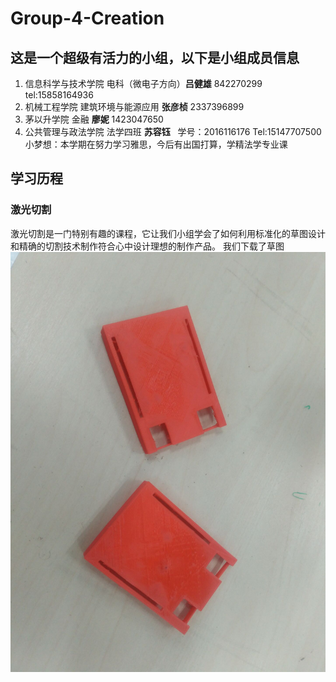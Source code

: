 Group-4-Creation
==========

## 这是一个超级有活力的小组，以下是小组成员信息

1. 信息科学与技术学院 电科（微电子方向）**吕健雄** 842270299 tel:15858164936
2. 机械工程学院 建筑环境与能源应用 **张彦桢** 2337396899
3. 茅以升学院 金融 **廖妮** 1423047650
4. 公共管理与政法学院 法学四班 **苏容钰**   学号：2016116176 Tel:15147707500 小梦想：本学期在努力学习雅思，今后有出国打算，学精法学专业课

## 学习历程

### 激光切割
激光切割是一门特别有趣的课程，它让我们小组学会了如何利用标准化的草图设计和精确的切割技术制作符合心中设计理想的制作产品。
我们下载了草图
![image](images/3D打印ardiuno外壳.jpg)
